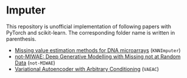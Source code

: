 # Imputer
This repository is unofficial implementation of following papers with PyTorch and scikit-learn. The corresponding folder name is written in parenthesis.
- [Missing value estimation methods for DNA microarrays](https://academic.oup.com/bioinformatics/article/17/6/520/272365) (`KNNImputer`) 
- [not-MIWAE: Deep Generative Modelling with Missing not at Random Data](https://openreview.net/forum?id=tu29GQT0JFy) (`not-MIWAE`)
- [Variational Autoencoder with Arbitrary Conditioning](https://openreview.net/forum?id=SyxtJh0qYm) (`VAEAC`)
